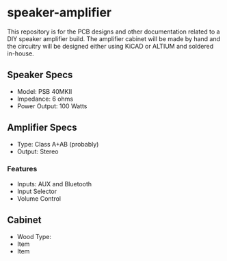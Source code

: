 # speaker-amplifier
This repository is for the PCB designs and other documentation related to a DIY speaker amplifier build. The amplifier cabinet will be made by hand and the circuitry will be designed either using KiCAD or ALTIUM and soldered in-house.

## Speaker Specs
* Model: PSB 40MKII
* Impedance: 6 ohms
* Power Output: 100 Watts

## Amplifier Specs
* Type: Class A+AB (probably)
* Output: Stereo

### Features
* Inputs: AUX and Bluetooth
* Input Selector
* Volume Control

## Cabinet
* Wood Type:
* Item
* Item
